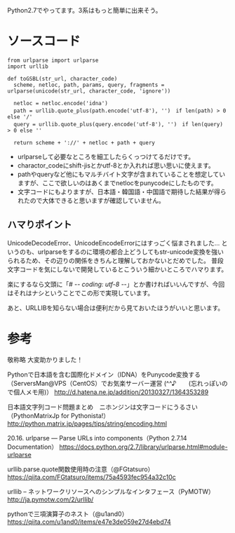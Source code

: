 Python2.7でやってます。3系はもっと簡単に出来そう。

# ソースコード

```
from urlparse import urlparse
import urllib

def toGSBL(str_url, character_code)
  scheme, netloc, path, params, query, fragments = urlparse(unicode(str_url, character_code, 'ignore'))

  netloc = netloc.encode('idna')
  path = urllib.quote_plus(path.encode('utf-8'), '')　if len(path) > 0 else '/'
  query = urllib.quote_plus(query.encode('utf-8'), '')　if len(query) > 0 else ''

  return scheme + '://' + netloc + path + query
```

- urlparseして必要なところを細工したらくっつけてるだけです。
- charactor_codeにshift-jisとかutf-8とか入れれば思い思いに使えます。
- pathやqueryなど他にもマルチバイト文字が含まれていることを想定していますが、ここで欲しいのはあくまでnetlocをpunycodeにしたものです。
- 文字コードにもよりますが、日本語・韓国語・中国語で期待した結果が得られたので大体できると思いますが確認していません。

## ハマりポイント
UnicodeDecodeError、UnicodeEncodeErrorにはすっごく悩まされました…
というのも、urlparseをするのに環境の都合上どうしてもstr-unicode変換を強いられるため、その辺りの関係をきちんと理解しておかないとだめでした。
普段文字コードを気にしないで開発しているとこういう細かいところでハマります。

楽にするなら文頭に「# -*- coding: utf-8 -*-」とか書ければいいんですが、今回はそれはナシということでこの形で実現しています。

あと、URLLIBを知らない場合は便利だから見ておいたほうがいいと思います。

# 参考
敬称略
大変助かりました！

Pythonで日本語を含む国際化ドメイン（IDNA）をPunycode変換する（ServersMan@VPS（CentOS）でお気楽サーバー運営 (^^♪　　(忘れっぽいので個人メモ用)）
http://d.hatena.ne.jp/addition/20130327/1364353289

日本語文字列コード問題まとめ　ニホンジンは文字コードにうるさい（PythonMatrixJp for Pythonista!）
http://python.matrix.jp/pages/tips/string/encoding.html

20.16. urlparse — Parse URLs into components（Python 2.7.14 Documentation）
https://docs.python.org/2.7/library/urlparse.html#module-urlparse

urllib.parse.quote関数使用時の注意（@FGtatsuro）
https://qiita.com/FGtatsuro/items/75a4593fec954a32c10c

urllib – ネットワークリソースへのシンプルなインタフェース（PyMOTW）
http://ja.pymotw.com/2/urllib/

pythonで三項演算子のネスト（@u1and0）
https://qiita.com/u1and0/items/e47e3de059e27d4ebd74
